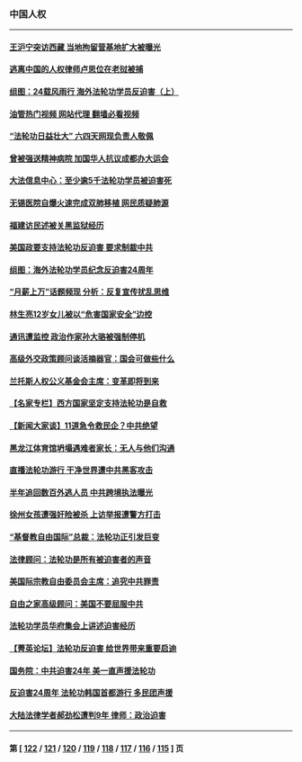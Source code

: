 ### 中国人权
---
#### [王沪宁突访西藏 当地拘留营基地扩大被曝光](../../pages/ncid278/n14043963.md?07292045) 
#### [逃离中国的人权律师卢思位在老挝被捕](../../pages/ncid278/n14043849.md?07292045) 
#### [组图：24载风雨行 海外法轮功学员反迫害（上）](../../pages/ncid278/n14031583.md?07292045) 
#### [油管热门视频 网站代理 翻墙必看视频](http://138.2.39.72:81/youtube.html?epic-marker?07292045)
#### [“法轮功日益壮大” 六四天网现负责人敬佩](../../pages/ncid278/n14043464.md?07292045) 
#### [曾被强送精神病院 加国华人抗议成都办大运会](../../pages/ncid278/n14043386.md?07292045) 
#### [大法信息中心：至少逾5千法轮功学员被迫害死](../../pages/ncid278/n14043255.md?07292045) 
#### [无锡医院自爆火速完成双肺移植 网民质疑肺源](../../pages/ncid278/n14041831.md?07292045) 
#### [福建访民述被关黑监狱经历](../../pages/ncid278/n14042942.md?07292045) 
#### [美国政要支持法轮功反迫害 要求制裁中共](../../pages/ncid278/n14042656.md?07292045) 
#### [组图：海外法轮功学员纪念反迫害24周年](../../pages/ncid278/n14037675.md?07292045) 
#### [“月薪上万”话题频现 分析：反复宣传扰乱思维](../../pages/ncid278/n14042204.md?07292045) 
#### [林生亮12岁女儿被以“危害国家安全”边控](../../pages/ncid278/n14042116.md?07292045) 
#### [通讯遭监控 政治作家孙大骆被强制停机](../../pages/ncid278/n14041804.md?07292045) 
#### [高级外交政策顾问谈活摘器官：国会可做些什么](../../pages/ncid278/n14041396.md?07292045) 
#### [兰托斯人权公义基金会主席：变革即将到来](../../pages/ncid278/n14041358.md?07292045) 
#### [【名家专栏】西方国家坚定支持法轮功是自救](../../pages/ncid278/n14041000.md?07292045) 
#### [【新闻大家谈】11道急令救民企？中共绝望](../../pages/ncid278/n14040944.md?07292045) 
#### [黑龙江体育馆坍塌遇难者家长：无人与他们沟通](../../pages/ncid278/n14040699.md?07292045) 
#### [直播法轮功游行 干净世界遭中共黑客攻击](../../pages/ncid278/n14039822.md?07292045) 
#### [半年追回数百外逃人员 中共跨境执法曝光](../../pages/ncid278/n14039923.md?07292045) 
#### [徐州女孩遭强奸险被杀 上访举报遭警方打击](../../pages/ncid278/n14039644.md?07292045) 
#### [“基督教自由国际”总裁：法轮功正引发巨变](../../pages/ncid278/n14039180.md?07292045) 
#### [法律顾问：法轮功是所有被迫害者的声音](../../pages/ncid278/n14039151.md?07292045) 
#### [美国际宗教自由委员会主席：追究中共罪责](../../pages/ncid278/n14039122.md?07292045) 
#### [自由之家高级顾问：美国不要屈服中共](../../pages/ncid278/n14039120.md?07292045) 
#### [法轮功学员华府集会上讲述迫害经历](../../pages/ncid278/n14039115.md?07292045) 
#### [【菁英论坛】法轮功反迫害 给世界带来重要启迪](../../pages/ncid278/n14038884.md?07292045) 
#### [国务院：中共迫害24年 美一直声援法轮功](../../pages/ncid278/n14038806.md?07292045) 
#### [反迫害24周年 法轮功韩国首都游行 多民团声援](../../pages/ncid278/n14038512.md?07292045) 
#### [大陆法律学者郝劲松遭判9年 律师：政治迫害](../../pages/ncid278/n14038452.md?07292045) 

---
#### 第 [ [122](./122.md?07292045) / [121](./121.md?07292045) / [120](./120.md?07292045) / [119](./119.md?07292045) / [118](./118.md?07292045) / [117](./117.md?07292045) / [116](./116.md?07292045) / [115](./115.md?07292045) ] 页

